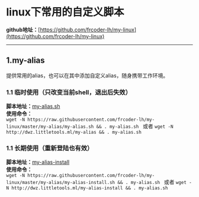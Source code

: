 # linux下常用的自定义脚本
__github地址：__[https://github.com/frcoder-lh/my-linux](https://github.com/frcoder-lh/my-linux)

***

## 1.my-alias
提供常用的alias，也可以在其中添加自定义alias，随身携带工作环境。
### 1.1 临时使用（只改变当前shell，退出后失效）
__脚本地址：__[my-alias.sh](https://raw.githubusercontent.com/frcoder-lh/my-linux/master/my-alias/my-alias.sh)  
__使用命令：__  
`wget -N https://raw.githubusercontent.com/frcoder-lh/my-linux/master/my-alias/my-alias.sh && . my-alias.sh `
或者 `wget -N http://dwz.littletools.ml/my-alias && . my-alias.sh `
### 1.1 长期使用（重新登陆也有效）
__脚本地址：__[my-alias-install](https://raw.githubusercontent.com/frcoder-lh/my-linux/master/my-alias/my-alias-install.sh)  
__使用命令：__  
`wget -N https://raw.githubusercontent.com/frcoder-lh/my-linux/master/my-alias/my-alias-install.sh && . my-alias.sh `
或者 `wget -N http://dwz.littletools.ml/my-alias-install && . my-alias.sh `